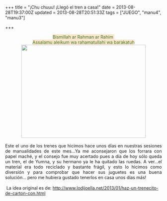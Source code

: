 +++
title = "¡Chu chuuu! ¡Llegó el tren a casa!"
date = 2013-08-28T19:37:00Z
updated = 2013-08-28T20:51:33Z
tags = ["JUEGO", "manu4", "manu3"]

+++

<div dir="ltr" style="text-align: left;" trbidi="on"><center><span style="background-color: #fce5cd; color: #38761d;">Bismillah ar Rahman ar Rahim&nbsp;</span></center><center><span style="background-color: #fce5cd; color: #38761d;">Assalamu aleikum wa rahamatullahi wa barakatuh</span></center><center></center><div class="separator" style="clear: both; text-align: center;"><a href="http://lh4.ggpht.com/-Zuky4lS_ITw/Uh41SeTI8gI/AAAAAAAAFsg/QU25y7YZ0dY/s1600/2013-08-28-18-32-11_deco.jpg" imageanchor="1" style="margin-left: 1em; margin-right: 1em;"> <img border="0" height="300" src="http://lh4.ggpht.com/-Zuky4lS_ITw/Uh41SeTI8gI/AAAAAAAAFsg/QU25y7YZ0dY/s640/2013-08-28-18-32-11_deco.jpg" width="400" /> </a> </div><br /><div style="text-align: justify;">Este el uno de los trenes que hicimos hace unos días en nuestras sesiones de manualidades de este mes...Ya me aconsejaron que los forrara con papel maché, y el consejo fue muy acertado pues a día de hoy sólo queda un tren, el de Yumna, y su hermano ya le ha quitado las ruedas. A ver...el material era todo reciclado y bastante frágil, y esto lo hicimos como diversión y para comprobar que hacer sus juguetes es una buena solución... pero me hubiera gustado tenerlos en casa unos días más!</div><br />&nbsp;La idea original es de: <a href="http://www.lodijoella.net/2013/01/haz-un-trenecito-de-carton-con.html">http://www.lodijoella.net/2013/01/haz-un-trenecito-de-carton-con.html</a></div>
